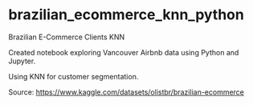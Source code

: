 # brazilian_ecommerce_knn_python
Brazilian E-Commerce Clients KNN

Created notebook exploring Vancouver Airbnb data using Python and Jupyter.

Using KNN for customer segmentation.

Source: https://www.kaggle.com/datasets/olistbr/brazilian-ecommerce
